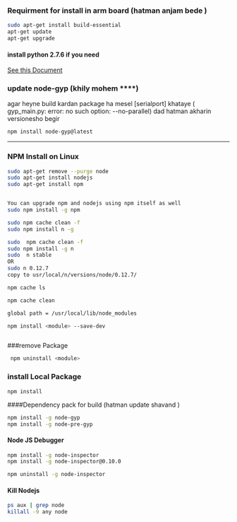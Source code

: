 ### Requirment for install in arm board (hatman anjam bede )
```bash
sudo apt-get install build-essential
apt-get update 
apt-get upgrade 
```
#### install python 2.7.6 if you need 

[See this Document ](https://github.com/Qasemt/dev-tutorial/blob/master/Python/Installing_Python_on_Beaglebone_Black.md)


### update  node-gyp (khily mohem ****)
agar heyne build kardan package ha mesel [serialport] khataye 
( gyp_main.py: error: no such option: --no-parallel)  dad hatman akharin versionesho begir
```bash
npm install node-gyp@latest

```

---

### NPM Install on Linux 
```bash
sudo apt-get remove --purge node 
sudo apt-get install nodejs
sudo apt-get install npm


You can upgrade npm and nodejs using npm itself as well
sudo npm install -g npm

sudo npm cache clean -f
sudo npm install n -g

sudo  npm cache clean -f
sudo npm install -g n
sudo  n stable
OR 
sudo n 0.12.7 
copy to usr/local/n/versions/node/0.12.7/

npm cache ls

npm cache clean 

global path = /usr/local/lib/node_modules

npm install <module> --save-dev



```
###remove  Package 
```bash
 npm uninstall <module> 
```

### install Local Package 
```bashe 
npm install 
```

####Dependency pack for build (hatman update shavand )
```bash
npm install -g node-gyp
npm install -g node-pre-gyp
```

#### Node JS Debugger
```bash
npm install -g node-inspector
npm install -g node-inspector@0.10.0

npm uninstall -g node-inspector
```
#### Kill Nodejs

```bash
ps aux | grep node
killall -9 any node
```
